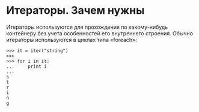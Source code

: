 # Итераторы. Зачем нужны

Итераторы используются для прохождения по какому-нибудь контейнеру без учета особенностей его внутреннего строения. Обычно итераторы используются в циклах типа «foreach»:

```text
>>> it = iter("string")
>>> 
>>> for i in it:
...     print i
... 
s
t
r
i
n
g
```

